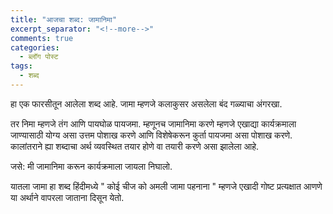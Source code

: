 ```yaml
---
title: "आजचा शब्द: जामानिमा"
excerpt_separator: "<!--more-->"
comments: true
categories:
  - ब्लॉग पोस्ट
tags:
  - शब्द
---
```


हा एक फारसीतून आलेला शब्द आहे. जामा म्हणजे कलाकुसर असलेला बंद गळ्याचा अंगरखा.
<!--more-->
तर निमा म्हणजे तंग आणि पायघोळ पायजमा. म्हणूनच जामानिमा करणे म्हणजे एखाद्या कार्यक्रमाला जाण्यासाठी योग्य असा उत्तम पोशाख करणे आणि विशेषेकरून कुर्ता पायजमा असा पोशाख करणे. कालांतराने ह्या शब्दाचा अर्थ व्यवस्थित तयार होणे वा तयारी करणे असा झालेला आहे.

जसे: मी जामानिमा करून कार्यक्रमाला जायला निघालो.

यातला जामा हा शब्द हिंदीमध्ये " कोई चीज को अमली जामा पहनाना " म्हणजे एखादी गोष्ट प्रत्यक्षात आणणे या अर्थाने वापरला जाताना दिसून येतो.
